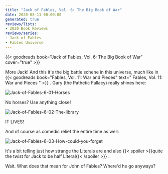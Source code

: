 ```yaml
---
title: "Jack of Fables, Vol. 6: The Big Book of War"
date: 2020-08-11 00:00:00
generated: true
reviews/lists:
- 2020 Book Reviews
reviews/series:
- Jack of Fables
- Fables Universe
---
```

{{< goodreads book="Jack of Fables, Vol. 6: The Big Book of War" cover="true" >}}

More Jack! And this it's the big battle schene in this universe, much like in {{< goodreads book="Fables, Vol. 11: War and Pieces" text=" Fables, Vol. 11: War and Pieces " >}} . Gary (the Pathetic Fallacy) really shines here:  

![Jack-of-Fables-6-01-Horses](/embeds/books/attachments/jack-of-fables-6-01-horses.jpg)  

<!--more-->

No horses? Use anything close!  

![Jack-of-Fables-6-02-The-library](/embeds/books/attachments/jack-of-fables-6-02-the-library.jpg)  

IT LIVES!  

And of course as comedic relief the entire time as well:  

![Jack-of-Fables-6-03-How-could-you-forget](/embeds/books/attachments/jack-of-fables-6-03-how-could-you-forget.jpg)  

It's a bit telling just how strange the Literals are and also  {{< spoiler >}}quite the twist for Jack to be half Literal{{< /spoiler >}}  .  

Wait. What does that mean for John of Fables? Where'd he go anyways?



